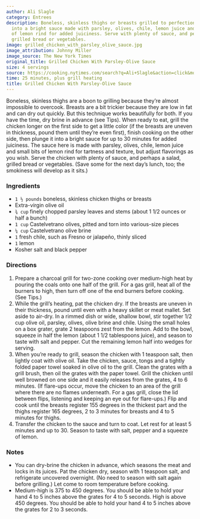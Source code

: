 ```yaml
---
author: Ali Slagle
category: Entrees
description: Boneless, skinless thighs or breasts grilled to perfection and plunged
  into a bright sauce made with parsley, olives, chile, lemon juice and small bits
  of lemon rind for added juiciness. Serve with plenty of sauce, and perhaps a salad,
  grilled bread or vegetables.
image: grilled_chicken_with_parsley_olive_sauce.jpg
image_attribution: Johnny Miller
image_source: The New York Times
original_title: Grilled Chicken With Parsley-Olive Sauce
size: 4 servings
source: https://cooking.nytimes.com/search?q=Ali+Slagle&action=click&module=byline&region=recipe%20page
time: 25 minutes, plus grill heating
title: Grilled Chicken With Parsley-Olive Sauce
---
```

Boneless, skinless thighs are a boon to grilling because they’re almost impossible to overcook. Breasts are a bit trickier because they are low in fat and can dry out quickly. But this technique works beautifully for both. If you have the time, dry brine in advance (see Tips). When ready to eat, grill the chicken longer on the first side to get a little color (if the breasts are uneven in thickness, pound them until they’re even first), finish cooking on the other side, then plunge it into a bright sauce for up to 30 minutes for added juiciness. The sauce here is made with parsley, olives, chile, lemon juice and small bits of lemon rind for tartness and texture, but adjust flavorings as you wish. Serve the chicken with plenty of sauce, and perhaps a salad, grilled bread or vegetables. (Save some for the next day’s lunch, too; the smokiness will develop as it sits.)

### Ingredients

* `1 ½ pounds` boneless, skinless chicken thighs or breasts
* Extra-virgin olive oil
* `¾ cup` finely chopped parsley leaves and stems (about 1 1/2 ounces or half a bunch)
* `1 cup` Castelvetrano olives, pitted and torn into various-size pieces
* `¼ cup` Castelvetrano olive brine
* `1` fresh chile, such as Fresno or jalapeño, thinly sliced
* `1` lemon
* Kosher salt and black pepper

### Directions

1. Prepare a charcoal grill for two-zone cooking over medium-high heat by pouring the coals onto one half of the grill. For a gas grill, heat all of the burners to high, then turn off one of the end burners before cooking. (See Tips.)
2. While the grill’s heating, pat the chicken dry. If the breasts are uneven in their thickness, pound until even with a heavy skillet or meat mallet. Set aside to air-dry. In a rimmed dish or wide, shallow bowl, stir together 1/2 cup olive oil, parsley, olives, olive brine and chile. Using the small holes on a box grater, grate 2 teaspoons zest from the lemon. Add to the bowl, squeeze in half the lemon (about 1 1/2 tablespoons juice), and season to taste with salt and pepper. Cut the remaining lemon half into wedges for serving.
3. When you’re ready to grill, season the chicken with 1 teaspoon salt, then lightly coat with olive oil. Take the chicken, sauce, tongs and a tightly folded paper towel soaked in olive oil to the grill. Clean the grates with a grill brush, then oil the grates with the paper towel. Grill the chicken until well browned on one side and it easily releases from the grates, 4 to 6 minutes. (If flare-ups occur, move the chicken to an area of the grill where there are no flames underneath. For a gas grill, close the lid between flips, listening and keeping an eye out for flare-ups.) Flip and cook until the breasts register 155 degrees in the thickest part and the thighs register 165 degrees, 2 to 3 minutes for breasts and 4 to 5 minutes for thighs.
4. Transfer the chicken to the sauce and turn to coat. Let rest for at least 5 minutes and up to 30. Season to taste with salt, pepper and a squeeze of lemon.

### Notes

* You can dry-brine the chicken in advance, which seasons the meat and locks in its juices. Pat the chicken dry, season with 1 teaspoon salt, and refrigerate uncovered overnight. (No need to season with salt again before grilling.) Let come to room temperature before cooking.
* Medium-high is 375 to 450 degrees. You should be able to hold your hand 4 to 5 inches above the grates for 4 to 5 seconds. High is above 450 degrees. You should be able to hold your hand 4 to 5 inches above the grates for 2 to 3 seconds.